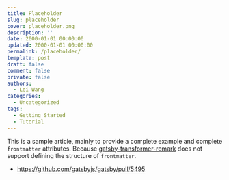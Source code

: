 ```yaml
---
title: Placeholder
slug: placeholder
cover: placeholder.png
description: ''
date: 2000-01-01 00:00:00
updated: 2000-01-01 00:00:00
permalink: /placeholder/
template: post
draft: false
comment: false
private: false
authors:
  - Lei Wang
categories:
  - Uncategorized
tags:
  - Getting Started
  - Tutorial
---
```


This is a sample article, mainly to provide a complete example and complete `frontmatter` attributes. Because [gatsby-transformer-remark](https://www.gatsbyjs.org/packages/gatsby-transformer-remark/) does not support defining the structure of `frontmatter`.

- https://github.com/gatsbyjs/gatsby/pull/5495
